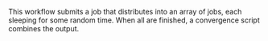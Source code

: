 This workflow submits a job that distributes into an array of jobs, each sleeping for some random time. When all are finished, a convergence script combines the output.
